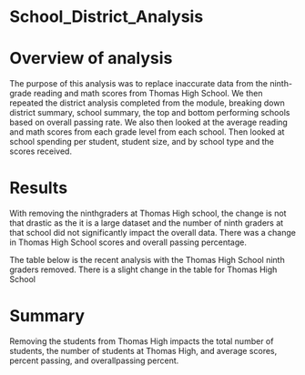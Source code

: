 # School_District_Analysis

# Overview of analysis

The purpose of this analysis was to replace inaccurate data from the ninth-grade reading and math scores from Thomas High School. We then repeated the district analysis completed from the module, breaking down district summary, school summary, the top and bottom performing schools based on overall passing rate. We also then looked at the average reading and math scores from each grade level from each school. Then looked at school spending per student, student size, and by school type and the scores received.

# Results

With removing the ninthgraders at Thomas High school, the change is not that drastic as the it is a large dataset and the number of ninth graders at that school did not significantly impact the overall data. There was a change in Thomas High School scores and overall passing percentage. 


 

The table below is the recent analysis with the Thomas High School ninth graders removed. There is a slight change in the table for Thomas High School


 
# Summary

Removing the students from Thomas High impacts the total number of students, the number of students at Thomas High, and average scores, percent passing, and overallpassing percent. 

